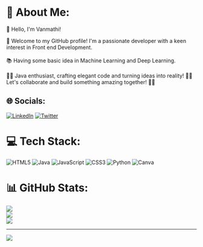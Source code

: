 # 💫 About Me:
👋 Hello, I'm Vanmathi!

🌟 Welcome to my GitHub profile! I'm a passionate developer with a keen interest in Front end Development.
<br><br>📚 Having some basic idea in Machine Learning and Deep Learning.
<br><br>👨‍💻 Java enthusiast, crafting elegant code and turning ideas into reality! 🚀✨ Let's collaborate and build something amazing together! 💪🔧  


## 🌐 Socials:
[![LinkedIn](https://img.shields.io/badge/LinkedIn-%230077B5.svg?logo=linkedin&logoColor=white)](https://linkedin.com/in/kedin.com/in/vanmathi-dhinakaran-a78212212/) [![Twitter](https://img.shields.io/badge/Twitter-%231DA1F2.svg?logo=Twitter&logoColor=white)](https://twitter.com/itter.com/VanmathiDhina) 

# 💻 Tech Stack:
![HTML5](https://img.shields.io/badge/html5-%23E34F26.svg?style=for-the-badge&logo=html5&logoColor=white) ![Java](https://img.shields.io/badge/java-%23ED8B00.svg?style=for-the-badge&logo=java&logoColor=white) ![JavaScript](https://img.shields.io/badge/javascript-%23323330.svg?style=for-the-badge&logo=javascript&logoColor=%23F7DF1E) ![CSS3](https://img.shields.io/badge/css3-%231572B6.svg?style=for-the-badge&logo=css3&logoColor=white) ![Python](https://img.shields.io/badge/python-3670A0?style=for-the-badge&logo=python&logoColor=ffdd54) ![Canva](https://img.shields.io/badge/Canva-%2300C4CC.svg?style=for-the-badge&logo=Canva&logoColor=white)
# 📊 GitHub Stats:
![](https://github-readme-stats.vercel.app/api?username=Vanmathi-Dhinakaran&theme=dracula&hide_border=false&include_all_commits=false&count_private=false)<br/>
![](https://github-readme-streak-stats.herokuapp.com/?user=Vanmathi-Dhinakaran&theme=dracula&hide_border=false)<br/>
![](https://github-readme-stats.vercel.app/api/top-langs/?username=Vanmathi-Dhinakaran&theme=dracula&hide_border=false&include_all_commits=false&count_private=false&layout=compact)

---
[![](https://visitcount.itsvg.in/api?id=Vanmathi-Dhinakaran&icon=0&color=12)](https://visitcount.itsvg.in)

<!-- Proudly created with GPRM ( https://gprm.itsvg.in ) -->
